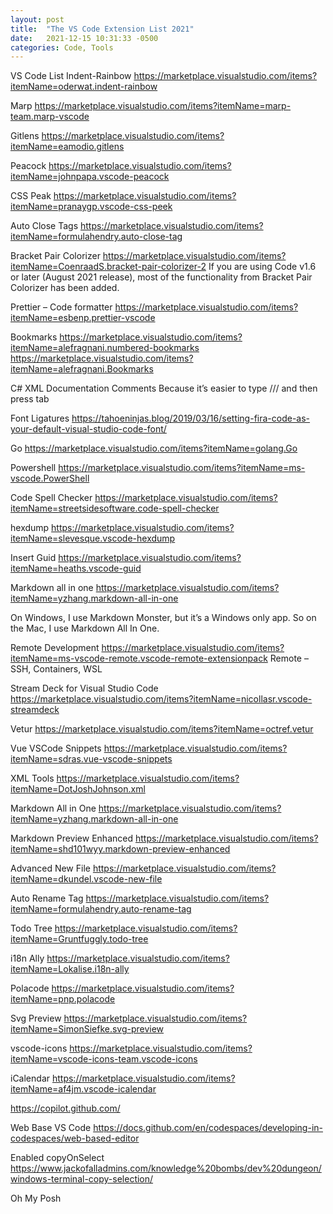 ```yaml
---
layout: post
title:  "The VS Code Extension List 2021"
date:   2021-12-15 10:31:33 -0500
categories: Code, Tools
---
```


VS Code List
Indent-Rainbow
https://marketplace.visualstudio.com/items?itemName=oderwat.indent-rainbow
 
Marp
https://marketplace.visualstudio.com/items?itemName=marp-team.marp-vscode

Gitlens
https://marketplace.visualstudio.com/items?itemName=eamodio.gitlens

Peacock
https://marketplace.visualstudio.com/items?itemName=johnpapa.vscode-peacock

CSS Peak
https://marketplace.visualstudio.com/items?itemName=pranaygp.vscode-css-peek

Auto Close Tags
https://marketplace.visualstudio.com/items?itemName=formulahendry.auto-close-tag

Bracket Pair Colorizer
https://marketplace.visualstudio.com/items?itemName=CoenraadS.bracket-pair-colorizer-2
If you are using Code v1.6 or later (August 2021 release), most of the functionality from Bracket Pair Colorizer has been added.

Prettier – Code formatter
https://marketplace.visualstudio.com/items?itemName=esbenp.prettier-vscode

Bookmarks
https://marketplace.visualstudio.com/items?itemName=alefragnani.numbered-bookmarks
https://marketplace.visualstudio.com/items?itemName=alefragnani.Bookmarks

C# XML Documentation Comments
Because it’s easier to type /// and then press tab

Font Ligatures
https://tahoeninjas.blog/2019/03/16/setting-fira-code-as-your-default-visual-studio-code-font/

Go
https://marketplace.visualstudio.com/items?itemName=golang.Go

Powershell
https://marketplace.visualstudio.com/items?itemName=ms-vscode.PowerShell

Code Spell Checker
https://marketplace.visualstudio.com/items?itemName=streetsidesoftware.code-spell-checker

hexdump
https://marketplace.visualstudio.com/items?itemName=slevesque.vscode-hexdump

Insert Guid
https://marketplace.visualstudio.com/items?itemName=heaths.vscode-guid

Markdown all in one
https://marketplace.visualstudio.com/items?itemName=yzhang.markdown-all-in-one

On Windows, I use Markdown Monster, but it’s a Windows only app.  So on the Mac, I use Markdown All In One.

Remote Development
https://marketplace.visualstudio.com/items?itemName=ms-vscode-remote.vscode-remote-extensionpack
Remote – SSH, Containers, WSL

Stream Deck for Visual Studio Code
https://marketplace.visualstudio.com/items?itemName=nicollasr.vscode-streamdeck

Vetur
https://marketplace.visualstudio.com/items?itemName=octref.vetur

Vue VSCode Snippets
https://marketplace.visualstudio.com/items?itemName=sdras.vue-vscode-snippets

    
XML Tools
https://marketplace.visualstudio.com/items?itemName=DotJoshJohnson.xml

Markdown All in One
https://marketplace.visualstudio.com/items?itemName=yzhang.markdown-all-in-one

Markdown Preview Enhanced
https://marketplace.visualstudio.com/items?itemName=shd101wyy.markdown-preview-enhanced

Advanced New File
https://marketplace.visualstudio.com/items?itemName=dkundel.vscode-new-file

Auto Rename Tag
https://marketplace.visualstudio.com/items?itemName=formulahendry.auto-rename-tag

Todo Tree
https://marketplace.visualstudio.com/items?itemName=Gruntfuggly.todo-tree

i18n Ally
https://marketplace.visualstudio.com/items?itemName=Lokalise.i18n-ally

Polacode
https://marketplace.visualstudio.com/items?itemName=pnp.polacode

Svg Preview
https://marketplace.visualstudio.com/items?itemName=SimonSiefke.svg-preview

vscode-icons
https://marketplace.visualstudio.com/items?itemName=vscode-icons-team.vscode-icons

iCalendar
https://marketplace.visualstudio.com/items?itemName=af4jm.vscode-icalendar


https://copilot.github.com/
 
Web Base VS Code
https://docs.github.com/en/codespaces/developing-in-codespaces/web-based-editor

Enabled copyOnSelect
https://www.jackofalladmins.com/knowledge%20bombs/dev%20dungeon/windows-terminal-copy-selection/

Oh My Posh